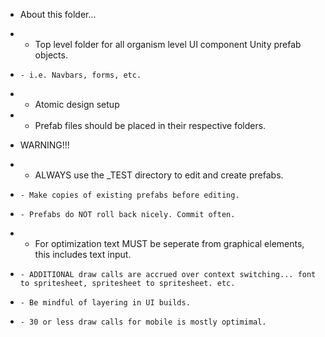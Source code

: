 * About this folder...
*   - Top level folder for all organism level UI component Unity prefab objects.
*     - i.e. Navbars, forms, etc.
*   - Atomic design setup
*   - Prefab files should be placed in their respective folders.

* WARNING!!!
*   - ALWAYS use the _TEST directory to edit and create prefabs. 
*     - Make copies of existing prefabs before editing.
*     - Prefabs do NOT roll back nicely. Commit often.
*   - For optimization text MUST be seperate from graphical elements, this includes text input.
*     - ADDITIONAL draw calls are accrued over context switching... font to spritesheet, spritesheet to spritesheet. etc.
*     - Be mindful of layering in UI builds.
*     - 30 or less draw calls for mobile is mostly optimimal.